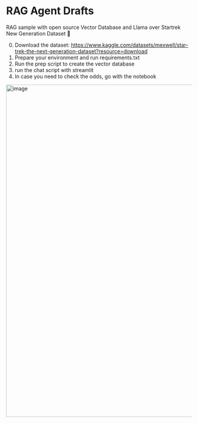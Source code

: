 # RAG Agent Drafts
RAG sample with open source Vector Database and Llama over Startrek New Generation Dataset 🖖

0. Download the dataset: https://www.kaggle.com/datasets/mexwell/star-trek-the-next-generation-dataset?resource=download
1. Prepare your environment and run requirements.txt
2. Run the prep script to create the vector database
3. run the chat script with streamlit
4. In case you need to check the odds, go with the notebook

<img width="771" height="900" alt="image" src="https://github.com/user-attachments/assets/ec1842de-c931-466a-af05-d1bd9cda8426" />


